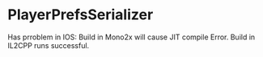 # PlayerPrefsSerializer

Has prroblem in IOS:
Build in Mono2x will cause JIT compile Error.
Build in IL2CPP runs successful.
